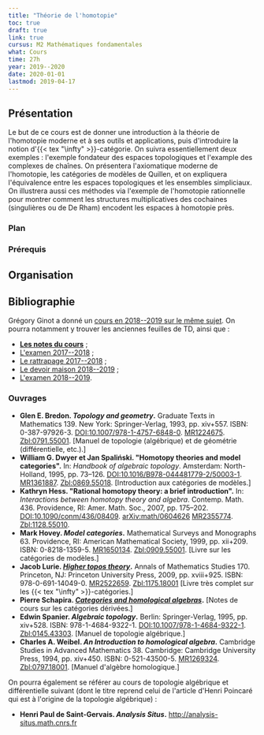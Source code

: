 ```yaml
---
title: "Théorie de l'homotopie"
toc: true
draft: true
link: true
cursus: M2 Mathématiques fondamentales
what: Cours
time: 27h
year: 2019--2020
date: 2020-01-01
lastmod: 2019-04-17
---
```


## Présentation

Le but de ce cours est de donner une introduction à la théorie de l'homotopie moderne et à ses outils et applications, puis d'introduire la notion d'{{< tex "\infty" >}}-catégorie.
On suivra essentiellement deux exemples : l'exemple fondateur des espaces topologiques et l'example des complexes de chaînes.
On présentera l'axiomatique moderne de l'homotopie, les catégories de modèles de Quillen, et on expliquera l'équivalence entre les espaces topologiques et les ensembles simpliciaux. 
On illustrera aussi ces méthodes via l'exemple de l'homotopie rationnelle pour montrer comment les structures multiplicatives des cochaines (singulières ou de De Rham) encodent les espaces à homotopie près.

### Plan

### Prérequis

## Organisation

## Bibliographie

Grégory Ginot a donné un [cours en 2018--2019 sur le même sujet](https://www.math.univ-paris13.fr/~ginot/Homotopie/).
On pourra notamment y trouver les anciennes feuilles de TD, ainsi que :

* **[Les notes du cours](https://www.math.univ-paris13.fr/%7Eginot/Homotopie/Ginot-homotopie2019.pdf)** ;
* [L'examen 2017--2018](https://www.math.univ-paris13.fr/%7Eginot/Homotopie/Homotopie_M2_Exam_2018.pdf) ;
* [Le rattrapage 2017--2018](https://www.math.univ-paris13.fr/%7Eginot/Homotopie/Homotopie_M2_R_Exam_2018.pdf) ;
* [Le devoir maison 2018--2019](https://www.math.univ-paris13.fr/%7Eginot/Homotopie/Homotopie_M2_Devoir_2019.pdf) ;
* [L'examen 2018--2019](https://www.math.univ-paris13.fr/~ginot/Homotopie/Homotopie_Exam_2019.pdf).

### Ouvrages

* **Glen E. Bredon. *Topology and geometry*.** Graduate Texts in Mathematics 139. New York: Springer-Verlag, 1993, pp. xiv+557. ISBN: 0-387-97926-3. [DOI:10.1007/978-1-4757-6848-0](https://dx.doi.org/10.1007/978-1-4757-6848-0). [MR1224675](http://www.ams.org/mathscinet-getitem?mr=1224675). [Zbl:0791.55001](https://zbmath.org/?q=an%3A0791.55001). <span class="text-muted">[Manuel de topologie (algébrique) et de géométrie (différentielle, etc.).]</span>
* **William G. Dwyer et Jan Spaliński. "Homotopy theories and model categories".** In: *Handbook of algebraic topology*. Amsterdam: North-Holland, 1995, pp. 73–126. [DOI:10.1016/B978-044481779-2/50003-1](https://dx.doi.org/10.1016/B978-044481779-2/50003-1). [MR1361887](http://www.ams.org/mathscinet-getitem?mr=1361887). [Zbl:0869.55018](https://zbmath.org/?q=an%3A0869.55018). <span class="text-muted">[Introduction aux catégories de modèles.]</span>
* **Kathryn Hess. "Rational homotopy theory: a brief introduction".** In: *Interactions between homotopy theory and algebra*. Contemp. Math. 436. Providence, RI: Amer. Math. Soc., 2007, pp. 175–202. [DOI:10.1090/conm/436/08409](https://dx.doi.org/10.1090/conm/436/08409). [arXiv:math/0604626](http://arxiv.org/abs/math/0604626) [MR2355774](http://www.ams.org/mathscinet-getitem?mr=2355774). [Zbl:1128.55010](https://zbmath.org/?q=an%3A1128.55010).
* **Mark Hovey. *Model categories*.** Mathematical Surveys and Monographs 63. Providence, RI: American Mathematical Society, 1999, pp. xii+209. ISBN: 0-8218-1359-5. [MR1650134](http://www.ams.org/mathscinet-getitem?mr=1650134). [Zbl:0909.55001](https://zbmath.org/?q=an%3A0909.55001). <span class="text-muted">[Livre sur les catégories de modèles.]</span>
* **Jacob Lurie. *[Higher topos theory](http://www.math.harvard.edu/~lurie/papers/croppedtopoi.pdf)*.** Annals of Mathematics Studies 170. Princeton, NJ: Princeton University Press, 2009, pp. xviii+925. ISBN: 978-0-691-14049-0. [MR2522659](http://www.ams.org/mathscinet-getitem?mr=2522659). [Zbl:1175.18001](https://zbmath.org/?q=an%3A1175.18001) <span class="text-muted">[Livre très complet sur les {{< tex "\infty" >}}-catégories.]</span>
* **Pierre Schapira. *[Categories and homological algebras](https://webusers.imj-prg.fr/%7Epierre.schapira/lectnotes/HomAl.pdf)*.** <span class="text-muted">[Notes de cours sur les catégories dérivées.]</span>
* **Edwin Spanier. *Algebraic topology*.** Berlin: Springer-Verlag, 1995, pp. xiv+528. ISBN: 978-1-4684-9322-1. [DOI:10.1007/978-1-4684-9322-1](https://dx.doi.org/10.1007/978-1-4684-9322-1). [Zbl:0145.43303](https://zbmath.org/?q=an%3A0145.43303). <span class="text-muted">[Manuel de topologie algébrique.]</span>
* **Charles A. Weibel. *An Introduction to homological algebra*.** Cambridge Studies in Advanced Mathematics 38. Cambridge: Cambridge University Press, 1994, pp. xiv+450. ISBN: 0-521-43500-5. [MR1269324](http://www.ams.org/mathscinet-getitem?mr=1269324). [Zbl:0797.18001](https://zbmath.org/?q=an%3A0797.18001). <span class="text-muted">[Manuel d'algèbre homologique.]</span>

On pourra également se référer au cours de topologie algébrique et différentielle suivant (dont le titre reprend celui de l'article d'Henri Poincaré qui est à l'origine de la topologie algébrique) :

* **Henri Paul de Saint-Gervais. *Analysis Situs*.** http://analysis-situs.math.cnrs.fr
